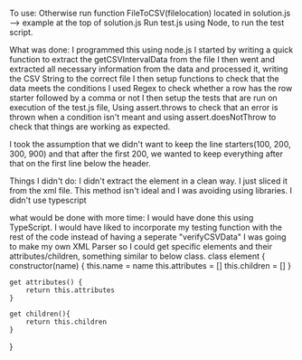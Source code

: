 To use:
Otherwise run function FileToCSV(filelocation) located in solution.js --> example at the top of solution.js
Run test.js using Node, to run the test script. 


What was done:
I programmed this using node.js
I started by writing a quick function to extract the getCSVIntervalData from the file
I then went and extracted all necessary information from the data and processed it, writing the CSV String to the correct file
I then setup functions to check that the data meets the conditions
I used Regex to check whether a row has the row starter followed by a comma or not
I then setup the tests that are run on execution of the test.js file, 
    Using assert.throws to check that an error is thrown when a condition isn't meant
    and using assert.doesNotThrow to check that things are working as expected.

I took the assumption that we didn't want to keep the line starters(100, 200, 300, 900) and that after the first 200, we wanted to keep everything after that on the first line below the header. 


Things I didn't do:
I didn't extract the <CSVIntervalData> element in a clean way. I just sliced it from the xml file. This method isn't ideal and I was avoiding using libraries. 
I didn't use typescript

    
what would be done with more time:
I would have done this using TypeScript.
I would have liked to incorporate my testing function with the rest of the code instead of having a seperate "verifyCSVData"
I was going to make my own XML Parser so I could get specific elements and their attributes/children, something similar to below class.
class element {
    constructor(name) {
        this.name = name
        this.attributes = []
        this.children = []
    }

    get attributes() {
        return this.attributes
    }

    get children(){
        return this.children
    }
}
